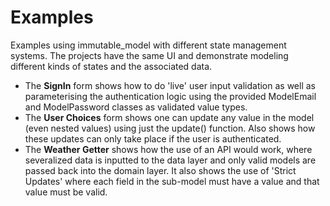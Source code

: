 # Examples

Examples using immutable_model with different state management systems.
The projects have the same UI and demonstrate modeling different kinds of states and the associated data.

- The **SignIn** form shows how to do 'live' user input validation as well as parameterising the authentication logic using the provided ModelEmail and ModelPassword classes as validated value types.
- The **User Choices** form shows one can update any value in the model (even nested values) using just the update() function. Also shows how these updates can only take place if the user is authenticated.
- The **Weather Getter** shows how the use of an API would work, where severalized data is inputted to the data layer and only valid models are passed back into the domain layer. It also shows the use of 'Strict Updates' where each field in the sub-model must have a value and that value must be valid.